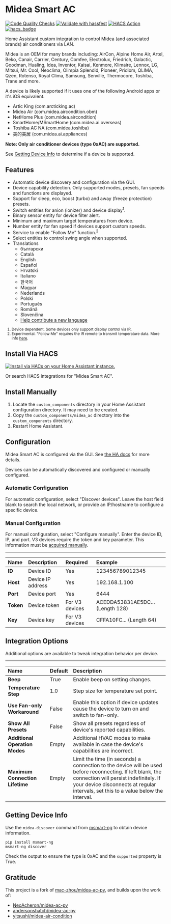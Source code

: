 # Midea Smart AC
[![Code Quality Checks](https://github.com/mill1000/midea-ac-py/actions/workflows/checks.yml/badge.svg)](https://github.com/mill1000/midea-ac-py/actions/workflows/checks.yml)
[![Validate with hassfest](https://github.com/mill1000/midea-ac-py/actions/workflows/hassfest.yml/badge.svg)](https://github.com/mill1000/midea-ac-py/actions/workflows/hassfest.yml)
[![HACS Action](https://github.com/mill1000/midea-ac-py/actions/workflows/hacs.yml/badge.svg)](https://github.com/mill1000/midea-ac-py/actions/workflows/hacs.yml)
[![hacs_badge](https://img.shields.io/badge/HACS-Default-41BDF5.svg)](https://github.com/hacs/integration)

Home Assistant custom integration to control Midea (and associated brands) air conditioners via LAN.

Midea is an OEM for many brands including:
AirCon, Alpine Home Air, Artel, Beko, Canair, Carrier, Century, Comfee, Electrolux, Friedrich, Galactic, Goodman, Hualing, Idea, Inventor, Kaisai, Kenmore, Klimaire, Lennox, LG, Mitsui, Mr. Cool, Neoclima, Olimpia Splendid, Pioneer, Pridiom, QLIMA, Qzen, Rotenso, Royal Clima, Samsung, Senville, Thermocore, Toshiba, Trane and more.

A device is likely supported if it uses one of the following Android apps or it's iOS equivalent.
* Artic King (com.arcticking.ac)
* Midea Air (com.midea.aircondition.obm)
* NetHome Plus (com.midea.aircondition)
* SmartHome/MSmartHome (com.midea.ai.overseas)
* Toshiba AC NA (com.midea.toshiba)
* 美的美居 (com.midea.ai.appliances)

__Note: Only air conditioner devices (type 0xAC) are supported.__ 

See [Getting Device Info](#getting-device-info) to determine if a device is supported.


## Features
* Automatic device discovery and configuration via the GUI.
* Device capability detection. Only supported modes, presets, fan speeds and functions are displayed.
* Support for sleep, eco, boost (turbo) and away (freeze protection) presets.
* Switch entities for anion (ionizer) and device display<sup>1</sup>.
* Binary sensor entity for device filter alert.
* Minimum and maximum target temperatures from device.
* Number entity for fan speed if devices support custom speeds.
* Service to enable "Follow Me" function.<sup>2</sup>
* Select entities to control swing angle when supported.
* Translations
  * български
  * Català
  * English
  * Español
  * Hrvatski
  * Italiano
  * 한국어
  * Magyar
  * Nederlands
  * Polski
  * Português
  * Română
  * Slovenčina
  * [Help contribute a new language](https://github.com/mill1000/midea-ac-py/issues/54)

<small>

1. Device dependent. Some devices only support display control via IR.
2. Experimental. "Follow Me" requires the IR remote to transmit temperature data. More info [here](https://github.com/mill1000/midea-msmart/pull/91).
</small>

## Install Via HACS
[![Install via HACs on your Home Assistant instance.](https://my.home-assistant.io/badges/hacs_repository.svg)](https://my.home-assistant.io/redirect/hacs_repository/?owner=mill1000&repository=midea-ac-py&category=integrations)

Or search HACS integrations for "Midea Smart AC".

## Install Manually
1. Locate the `custom_components` directory in your Home Assistant configuration directory. It may need to be created.
2. Copy the `custom_components/midea_ac` directory into the `custom_components` directory.
3. Restart Home Assistant.

## Configuration
Midea Smart AC is configured via the GUI. See [the HA docs](https://www.home-assistant.io/getting-started/integration/) for more details.

Devices can be automatically discovered and configured or manually configured.

### Automatic Configuration
For automatic configuration, select "Discover devices". Leave the host field blank to search the local network, or provide an IP/hostname to configure a specific device.

### Manual Configuration
For manual configuration, select "Configure manually". Enter the device ID, IP, and port. V3 devices require the token and key parameter. This information must be [acquired manually](#getting-device-info).

---
Name | Description | Required | Example 
:--- | :--- | :--- | :---
**ID** | Device ID | Yes | 123456789012345
**Host** | Device IP address | Yes | 192.168.1.100
**Port** | Device port | Yes | 6444
**Token** | Device token | For V3 devices | ACEDDA53831AE5DC... (Length 128)
**Key** | Device key | For V3 devices | CFFA10FC... (Length 64)

## Integration Options
Additional options are available to tweak integration behavior per device.

---
Name | Default | Description 
:--- | :--- | :--- 
**Beep** | True | Enable beep on setting changes.
**Temperature Step** | 1.0 | Step size for temperature set point.
**Use Fan-only Workaround** | False | Enable this option if device updates cause the device to turn on and switch to fan-only.
**Show All Presets** | False | Show all presets regardless of device's reported capabilities.
**Additional Operation Modes** | Empty | Additional HVAC modes to make available in case the device's capabilities are incorrect.
**Maximum Connection Lifetime** | Empty | Limit the time (in seconds) a connection to the device will be used before reconnecting. If left blank, the connection will persist indefinitely. If your device disconnects at regular intervals, set this to a value below the interval.

## Getting Device Info
Use the `midea-discover` command from [msmart-ng](https://github.com/mill1000/midea-msmart) to obtain device information.
```shell
pip install msmart-ng
msmart-ng discover
```
Check the output to ensure the type is 0xAC and the `supported` property is True.

## Gratitude
This project is a fork of [mac-zhou/midea-ac-py](https://github.com/mac-zhou/midea-ac-py), and builds upon the work of:
* [NeoAcheron/midea-ac-py](https://github.com/NeoAcheron/midea-ac-py)
* [andersonshatch/midea-ac-py](https://github.com/andersonshatch/midea-ac-py)
* [yitsushi/midea-air-condition](https://github.com/yitsushi/midea-air-condition)
